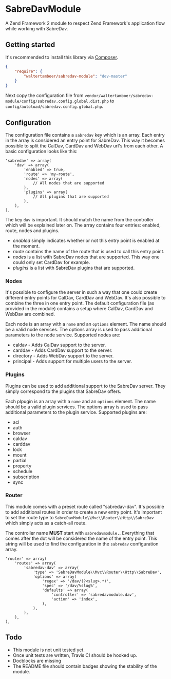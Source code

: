 # SabreDavModule

A Zend Framework 2 module to respect Zend Framework's application flow while working with SabreDav.

## Getting started

It's recommended to install this library via [Composer](https://getcomposer.org).

```json
{
    "require": {
        "waltertamboer/sabredav-module": "dev-master"
    }
}
```

Next copy the configuration file from `vendor/waltertamboer/sabredav-module/config/sabredav.config.global.dist.php` to
`config/autoload/sabredav.config.global.php`.

## Configuration

The configuration file contains a `sabredav` key which is an array. Each entry in the array is considered an entry 
point for SabreDav. This way it becomes possible to split the CalDav, CardDav and WebDav url's from each other. A
basic configuration looks like this:

```
'sabredav' => array(
    'dav' => array(
        'enabled' => true,
        'route' => 'my-route',
        'nodes' => array(
            // All nodes that are supported
        ),
        'plugins' => array(
            // All plugins that are supported
        ),
    ),
),
```

The key `dav` is important. It should match the name from the controller which will be explained later on. The array
contains four entries: enabled, route, nodes and plugins.

* *enabled* simply indicates whether or not this entry point is enabled at the moment.
* *route* contains the name of the route that is used to call this entry point.
* *nodes* is a list with SabreDav nodes that are supported. This way one could only set CardDav for example.
* *plugins* is a list with SabreDav plugins that are supported.

### Nodes

It's possible to configure the server in such a way that one could create different entry points for CalDav, CardDav 
and WebDav. It's also possible to combine the three in one entry point. The default configuration file (as provided in 
the module) contains a setup where CalDav, CardDav and WebDav are combined.

Each node is an array with a `name` and an `options` element. The name should be a valid node services. The options 
array is used to pass additional parameters to the node service. Supported nodes are:

* caldav - Adds CalDav support to the server.
* carddav - Adds CardDav support to the server.
* directory - Adds WebDav support to the server.
* principal - Adds support for multiple users to the server.

### Plugins

Plugins can be used to add additional support to the SabreDav server. They simply correspond to the plugins that 
SabreDav offers. 

Each plpugin is an array with a `name` and an `options` element. The name should be a valid plugin services. The options 
array is used to pass additional parameters to the plugin service. Supported plugins are:

* acl
* auth
* browser
* caldav
* carddav
* lock
* mount
* partial
* property
* schedule
* subscription
* sync

### Router

This module comes with a preset route called "sabredav-dav". It's possible to add additional routes in order to create
a new entry point. It's important to set the route type to `SabreDavModule\\Mvc\\Router\\Http\\SabreDav` which simply
acts as a catch-all route.

The controller name **MUST** start with `sabredavmodule.`. Everything that comes after the dot will be considered the 
name of the entry point. This string will be used to find the configuration in the `sabredav` configuration array.

```
'router' => array(
    'routes' => array(
        'sabredav-dav' => array(
            'type' => 'SabreDavModule\\Mvc\\Router\\Http\\SabreDav',
            'options' => array(
                'regex' => '/dav/(?<slug>.*)',
                'spec' => '/dav/%slug%',
                'defaults' => array(
                    'controller' => 'sabredavmodule.dav',
                    'action' => 'index',
                ),
            ),
        ),
    ),
),
```

## Todo

* This module is not unit tested yet.
* Once unit tests are written, Travis CI should be hooked up.
* Docblocks are missing
* The README file should contain badges showing the stability of the module.

